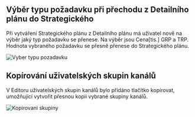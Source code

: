 ﻿---
categories: [fenix]
layout: fenix
---
## Výběr typu požadavku při přechodu z Detailního plánu do Strategického
 Při vytváření Strategického plánu z Detailního plánu má uživatel nově na výběr jaký typ požadavku se přenese. 
 Na výběr jsou Cena[tis.] GRP a TRP. Hodnota vybraného požadavku se přesně přenese do Strategického plánu.

![Vyber typu pozadavku]({{site.url}}/data/vyber_pozadavku.gif "Výběr typu požadavku")

## Kopírování uživatelských skupin kanálů
 V Editoru uživatelských skupin kanálů bylo přidáno tlačítko kopírovat, umožňující vytvořit přesnou kopii vybrané skupiny kanálů.
 
![Kopirovani skupiny]({{site.url}}/data/kopirovat_skupinu.gif "Kopírování skupiny")
